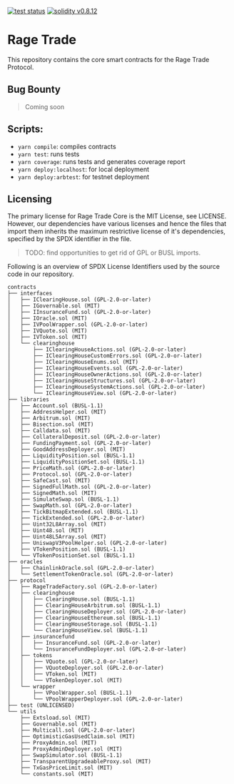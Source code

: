 <p>
    <a href="https://github.com/rage-trade/perpswap-contracts/actions"><img alt="test status" src="https://github.com/rage-trade/perpswap-contracts/actions/workflows/tests.yml/badge.svg"></a>
    <a href="https://solidity.readthedocs.io/en/v0.8.12/"><img alt="solidity v0.8.12" src="https://badgen.net/badge/solidity/v0.8.12/blue"></a>
</p>

# Rage Trade

This repository contains the core smart contracts for the Rage Trade Protocol.

## Bug Bounty

> Coming soon

## Scripts:

- `yarn compile`: compiles contracts
- `yarn test`: runs tests
- `yarn coverage`: runs tests and generates coverage report
- `yarn deploy:localhost`: for local deployment
- `yarn deploy:arbtest`: for testnet deployment

## Licensing

The primary license for Rage Trade Core is the MIT License, see LICENSE. However, our dependencies have various licenses and hence the files that import them inherits the maximum restrictive license of it's dependencies, specified by the SPDX identifier in the file.

> TODO: find opportunities to get rid of GPL or BUSL imports.

Following is an overview of SPDX License Identifiers used by the source code in our repository.

```
contracts
├── interfaces
│   ├── IClearingHouse.sol (GPL-2.0-or-later)
│   ├── IGovernable.sol (MIT)
│   ├── IInsuranceFund.sol (GPL-2.0-or-later)
│   ├── IOracle.sol (MIT)
│   ├── IVPoolWrapper.sol (GPL-2.0-or-later)
│   ├── IVQuote.sol (MIT)
│   ├── IVToken.sol (MIT)
│   └── clearinghouse
│       ├── IClearingHouseActions.sol (GPL-2.0-or-later)
│       ├── IClearingHouseCustomErrors.sol (GPL-2.0-or-later)
│       ├── IClearingHouseEnums.sol (MIT)
│       ├── IClearingHouseEvents.sol (GPL-2.0-or-later)
│       ├── IClearingHouseOwnerActions.sol (GPL-2.0-or-later)
│       ├── IClearingHouseStructures.sol (GPL-2.0-or-later)
│       ├── IClearingHouseSystemActions.sol (GPL-2.0-or-later)
│       └── IClearingHouseView.sol (GPL-2.0-or-later)
├── libraries
│   ├── Account.sol (BUSL-1.1)
│   ├── AddressHelper.sol (MIT)
│   ├── Arbitrum.sol (MIT)
│   ├── Bisection.sol (MIT)
│   ├── Calldata.sol (MIT)
│   ├── CollateralDeposit.sol (GPL-2.0-or-later)
│   ├── FundingPayment.sol (GPL-2.0-or-later)
│   ├── GoodAddressDeployer.sol (MIT)
│   ├── LiquidityPosition.sol (BUSL-1.1)
│   ├── LiquidityPositionSet.sol (BUSL-1.1)
│   ├── PriceMath.sol (GPL-2.0-or-later)
│   ├── Protocol.sol (GPL-2.0-or-later)
│   ├── SafeCast.sol (MIT)
│   ├── SignedFullMath.sol (GPL-2.0-or-later)
│   ├── SignedMath.sol (MIT)
│   ├── SimulateSwap.sol (BUSL-1.1)
│   ├── SwapMath.sol (GPL-2.0-or-later)
│   ├── TickBitmapExtended.sol (BUSL-1.1)
│   ├── TickExtended.sol (GPL-2.0-or-later)
│   ├── Uint32L8Array.sol (MIT)
│   ├── Uint48.sol (MIT)
│   ├── Uint48L5Array.sol (MIT)
│   ├── UniswapV3PoolHelper.sol (GPL-2.0-or-later)
│   ├── VTokenPosition.sol (BUSL-1.1)
│   └── VTokenPositionSet.sol (BUSL-1.1)
├── oracles
│   ├── ChainlinkOracle.sol (GPL-2.0-or-later)
│   └── SettlementTokenOracle.sol (GPL-2.0-or-later)
├── protocol
│   ├── RageTradeFactory.sol (GPL-2.0-or-later)
│   ├── clearinghouse
│   │   ├── ClearingHouse.sol (BUSL-1.1)
│   │   ├── ClearingHouseArbitrum.sol (BUSL-1.1)
│   │   ├── ClearingHouseDeployer.sol (GPL-2.0-or-later)
│   │   ├── ClearingHouseEthereum.sol (BUSL-1.1)
│   │   ├── ClearingHouseStorage.sol (BUSL-1.1)
│   │   └── ClearingHouseView.sol (BUSL-1.1)
│   ├── insurancefund
│   │   ├── InsuranceFund.sol (GPL-2.0-or-later)
│   │   └── InsuranceFundDeployer.sol (GPL-2.0-or-later)
│   ├── tokens
│   │   ├── VQuote.sol (GPL-2.0-or-later)
│   │   ├── VQuoteDeployer.sol (GPL-2.0-or-later)
│   │   ├── VToken.sol (MIT)
│   │   └── VTokenDeployer.sol (MIT)
│   └── wrapper
│       ├── VPoolWrapper.sol (BUSL-1.1)
│       └── VPoolWrapperDeployer.sol (GPL-2.0-or-later)
├── test (UNLICENSED)
└── utils
    ├── Extsload.sol (MIT)
    ├── Governable.sol (MIT)
    ├── Multicall.sol (GPL-2.0-or-later)
    ├── OptimisticGasUsedClaim.sol (MIT)
    ├── ProxyAdmin.sol (MIT)
    ├── ProxyAdminDeployer.sol (MIT)
    ├── SwapSimulator.sol (BUSL-1.1)
    ├── TransparentUpgradeableProxy.sol (MIT)
    ├── TxGasPriceLimit.sol (MIT)
    └── constants.sol (MIT)

```
